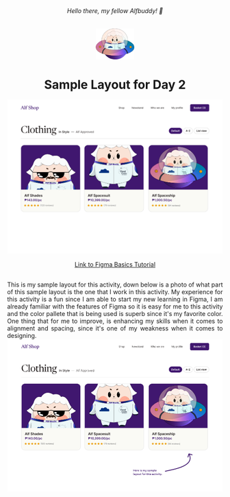 ## <h6 align=center> Hello there, my fellow Alfbuddy! 💖 </h6>

<p align=center>
<img width="90px" src="../../assets/alf/alf-ufo.png">
</p>

#### <h1 align = center> Sample Layout for Day 2 </h1>

<img src="../../assets/photos/day02-sample-layout.png">

<p align=center>
<a href="https://www.figma.com/file/X6bRrtArgboh0clmnj2oAq/AWSCC-Figma-Workshop%3A-Basics-(Community)?type=design&node-id=5-1669&mode=design&t=ZlYakcy1WDBfvNpg-0"> Link to Figma Basics Tutorial </a>
</p>

##

<p align=justify> 
This is my sample layout for this activity, down below is a photo of what part of this sample layout is the one that I work in this activity. My experience for this activity is a fun since I am able to start my new learning in Figma, I am already familiar with the features of Figma so it is easy for me to this activity and the color pallete that is being used is superb since it's my favorite color. One thing that for me to improve, is enhancing my skills when it comes to alignment and spacing, since it's one of my weakness when it comes to designing.

<img src="../../assets/photos/day02-sample-layout2.png">





<!--
You've made it—great job! Now, here's the scoop: this markdown file is your **canvas**. Customize it; let your creativity flow!

Remember, you're free to add your personal touch, but keep the sacred requirements intact; they are the guardians of order here. This markdown file should include:
- Link to your own file of **"Figma Basics Tutorial"**
- Brief explanation of your experience or reflection

Ready to include your output for **Day 2**? Let the customization begin! 🚀✨
-->
<!-- You may now delete and modify the content of this file -->
